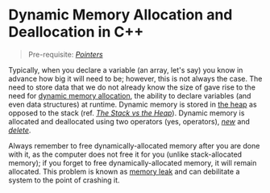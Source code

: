 # Dynamic Memory Allocation and Deallocation in C++
> Pre-requisite: [_Pointers_](https://github.com/EthanC2/Notes-and-Writeups/blob/main/C%2B%2B/Data%20and%20Data%20Types/Pointers.md)

Typically, when you declare a variable (an array, let's say) you know in advance how big it will need to be; however, this is not always the case.
The need to store data that we do not already know the size of gave rise to the need for [dynamic memory allocation](https://www.tutorialspoint.com/cplusplus/cpp_dynamic_memory.htm), the ability to declare variables (and even data structures) at runtime. Dynamic memory is stored in [the heap](https://www.dummies.com/programming/cpp/how-the-heap-works-in-c/) as opposed to the stack (ref. [_The Stack vs the Heap_](https://nickolasteixeira.medium.com/stack-vs-heap-whats-the-difference-and-why-should-i-care-5abc78da1a88)).
Dynamic memory is allocated and deallocated using two operators (yes, operators), [_new_](https://www.youtube.com/watch?v=NUZdUSqsCs4) and [_delete_]().

Always remember to free dynamically-allocated memory after you are done with it, as the computer does not free it for you (unlike stack-allocated memory); 
if you forget to free dynamically-allocated memory, it will remain allocated. This problem is known as 
[memory leak](https://www.geeksforgeeks.org/what-is-memory-leak-how-can-we-avoid/) and can debilitate a system to the point of crashing it.
